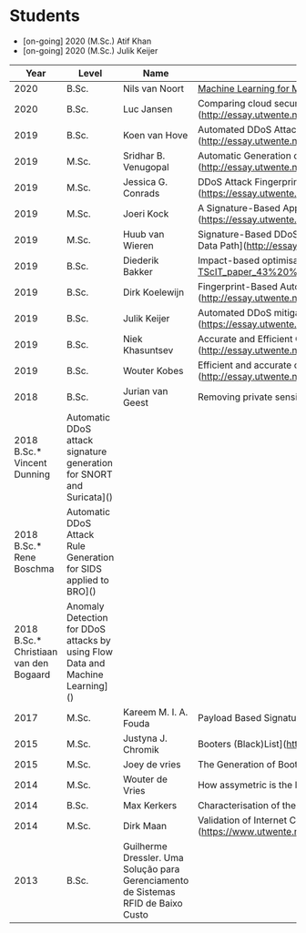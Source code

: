 # Students

- [on-going] 2020 (M.Sc.) Atif Khan 
- [on-going] 2020 (M.Sc.) Julik Keijer

| Year | Level | Name | Title | Class |
|------|-------|------|-------|-------|
|2020|B.Sc.|Nils van Noort|[Machine Learning for Monitoring Attacks in the Cloud](http://essay.utwente.nl/82147/1/vanNoort_BA_EEMCS.pdf)|Cloud|
| 2020|B.Sc.|Luc Jansen|Comparing cloud security directions between the academia and the Industry, A survey](http://essay.utwente.nl/80578/7/Final_paper_by_Luc_Jansen.pdf)|
| 2019|B.Sc.|Koen van Hove|Automated DDoS Attack Fingerprinting by Mimicking the Actions of a Network Operator](http://essay.utwente.nl/78706/1/van%20hove_BA_EWI.pdf)|
| 2019|M.Sc.|Sridhar B. Venugopal|Automatic Generation of Access Control List on Mellanox Switch For DDoS Attack Mitigation Using DDoS Fingerprints](http://essay.utwente.nl/80079/1/Sridhar_MA_EEMCS.pdf)|
| 2019|M.Sc.|Jessica G. Conrads|DDoS Attack Fingerprint Extraction Tool: Making a Flow-based Approach as Precise as a Packet-based](https://essay.utwente.nl/79567/1/Conrads_MA_EEMCS.pdf)|
| 2019|M.Sc.|Joeri Kock|A Signature-Based Approach to DDoS Attack Mitigation Using BGP Flowspec Rules](https://essay.utwente.nl/80127/1/Master_Thesis_Joeri_Kock_final.pdf)|
| 2019|M.Sc.|Huub van Wieren|Signature-Based DDoS Attack Mitigation: Automated Generating Rules for Extended Berkeley Packet Filter and Express Data Path](http://essay.utwente.nl/80125/1/vanwieren_MA_DACS.pdf)|
| 2019|B.Sc.|Diederik Bakker|Impact-based optimisation of BGP Flowspec rules for DDoS attack mitigation](http://essay.utwente.nl/77598/1/30-TScIT_paper_43%20%284%29.pdf)|
| 2019|B.Sc.|Dirk Koelewijn|Fingerprint-Based Automated Rule Generation for DDoS Mitigation using the Berkely Packet Filter](http://essay.utwente.nl/77806/1/Koelewijn_BA_EEMCS.pdf)|
| 2019|B.Sc.|Julik Keijer|Automated DDoS mitigation based on known attacks using a Web Application Firewall](https://essay.utwente.nl/77825/1/keijer_BA_EEMCS.pdf)|
| 2019|B.Sc.|Niek Khasuntsev|Accurate and Efficient Classification of Cyber Security Documents](http://essay.utwente.nl/79842/1/Khasuntsev_BA_EEMCS.pdf)|
| 2019|B.Sc.|Wouter Kobes|Efficient and accurate classification of cyber security related documents](http://essay.utwente.nl/77784/1/Kobes_BA_EEMCS.pdf)|
| 2018|B.Sc.|Jurian van Geest|Removing private sensitive data within DDoS attacks]()|
| 2018 B.Sc.* Vincent Dunning|Automatic DDoS attack signature generation for SNORT and Suricata]() |
| 2018 B.Sc.* Rene Boschma|Automatic DDoS Attack Rule Generation for SIDS applied to BRO]() |
| 2018 B.Sc.* Christiaan van den Bogaard|Anomaly Detection for DDoS attacks by using Flow Data and Machine Learning]()|
| 2017|M.Sc.|Kareem M. I. A. Fouda|Payload Based Signature Generation for DDoS Attacks](https://essay.utwente.nl/73420/1/Fouda_MA_EEMCS.pdf)|
| 2015|M.Sc.|Justyna J. Chromik|Booters (Black)List](https://essay.utwente.nl/66780/7/chromik-MA-tel-public.pdf)|
| 2015|M.Sc.|Joey de vries|The Generation of Booter (Black)Lists](http://essay.utwente.nl/68421/1/DeVries_MA_EEMCS.pdf)|
| 2014|M.Sc.|Wouter de Vries|How assymetric is the Internet?](https://essay.utwente.nl/66400/1/de%20Vries_MA_EEMCS.pdf)|
| 2014|B.Sc.|Max Kerkers|Characterisation of the Kelihos.B Botnet](https://research.utwente.nl/files/5314075/camera_ready_124816.pdf)|
| 2014|M.Sc.|Dirk Maan|Validation of Internet Census 2012](https://www.utwente.nl/en/eemcs/dacs/assignments/completed/bachelor/reports/2014_B.Sc_Assignment_D.Maan.pdf)|
| 2013|B.Sc.|Guilherme Dressler. Uma Solução para Gerenciamento de Sistemas RFID de Baixo Custo|
<!--
- Mark wierborsch
- Jarmo van Lente
-->
